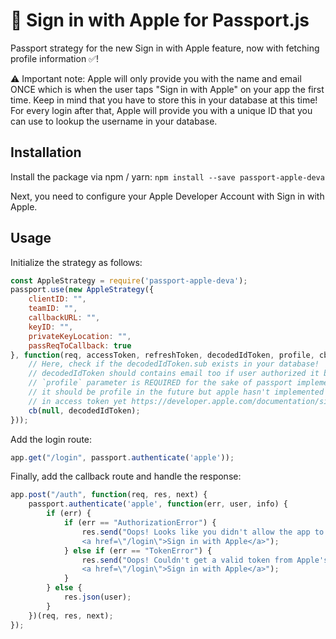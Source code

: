#  Sign in with Apple for Passport.js

Passport strategy for the new Sign in with Apple feature, now with fetching profile information ✅!

⚠️ Important note: Apple will only provide you with the name and email ONCE which is when the user taps "Sign in with Apple" on your app the first time. Keep in mind that you have to store this in your database at this time! For every login after that, Apple will provide you with a unique ID that you can use to lookup the username in your database.

## Installation
Install the package via npm / yarn:
``` npm install --save passport-apple-deva ```

Next, you need to configure your Apple Developer Account with Sign in with Apple.

## Usage

Initialize the strategy as follows:

```js
const AppleStrategy = require('passport-apple-deva');
passport.use(new AppleStrategy({
    clientID: "",
    teamID: "",
    callbackURL: "",
    keyID: "",
    privateKeyLocation: "",
    passReqToCallback: true
}, function(req, accessToken, refreshToken, decodedIdToken, profile, cb) {
    // Here, check if the decodedIdToken.sub exists in your database!
    // decodedIdToken should contains email too if user authorized it but will not contain the name
    // `profile` parameter is REQUIRED for the sake of passport implementation
    // it should be profile in the future but apple hasn't implemented passing data
    // in access token yet https://developer.apple.com/documentation/sign_in_with_apple/tokenresponse
    cb(null, decodedIdToken);
}));
```
Add the login route:
```js
app.get("/login", passport.authenticate('apple'));
```

Finally, add the callback route and handle the response:
```js
app.post("/auth", function(req, res, next) {
    passport.authenticate('apple', function(err, user, info) {
        if (err) {
            if (err == "AuthorizationError") {
                res.send("Oops! Looks like you didn't allow the app to proceed. Please sign in again! <br /> \
                <a href=\"/login\">Sign in with Apple</a>");
            } else if (err == "TokenError") {
                res.send("Oops! Couldn't get a valid token from Apple's servers! <br /> \
                <a href=\"/login\">Sign in with Apple</a>");
            }
        } else {
            res.json(user);
        }
    })(req, res, next);
});
```
